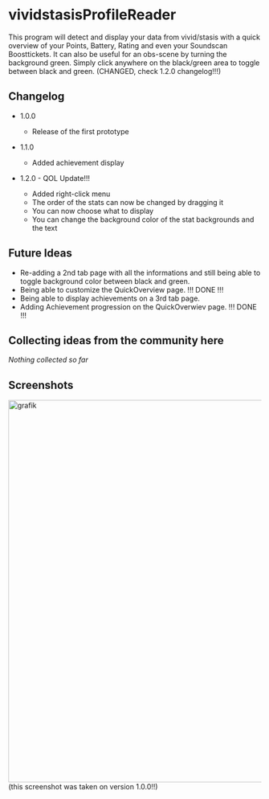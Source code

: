 # vividstasisProfileReader
This program will detect and display your data from vivid/stasis with a quick overview of your Points, Battery, Rating and even your Soundscan Boosttickets.
It can also be useful for an obs-scene by turning the background green.
Simply click anywhere on the black/green area to toggle between black and green. (CHANGED, check 1.2.0 changelog!!!)

Changelog
------------------------------------
 - 1.0.0
    - Release of the first prototype

 - 1.1.0
    - Added achievement display

 - 1.2.0 - QOL Update!!!
   - Added right-click menu
   - The order of the stats can now be changed by dragging it
   - You can now choose what to display
   - You can change the background color of the stat backgrounds and the text

Future Ideas
------------------------------------
 - Re-adding a 2nd tab page with all the informations and still being able to toggle background color between black and green.
 - Being able to customize the QuickOverview page.   !!! DONE !!!
 - Being able to display achievements on a 3rd tab page.
 - Adding Achievement progression on the QuickOverwiev page.   !!! DONE !!!

Collecting ideas from the community here
------------------------------------
*Nothing collected so far*

Screenshots
------------------------------------
<img width="583" height="761" alt="grafik" src="https://github.com/user-attachments/assets/958a3c11-7d75-4a9f-8c51-302be80fd300" />
(this screenshot was taken on version 1.0.0!!)
